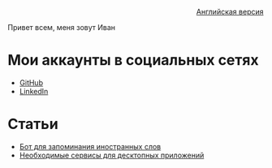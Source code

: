 <p align="right" width="100%"><a href="https://sploid.github.io/">Английская версия</a></p>

Привет всем, меня зовут Иван

# Мои аккаунты в социальных сетях

- [GitHub](https://github.com/sploid)
- [LinkedIn](https://www.linkedin.com/in/ivankrivenkov)

# Статьи

- [Бот для запоминания иностранных слов](https://sploid.github.io/ru/bot/)
- [Необходимые сервисы для десктопных приложений](https://sploid.github.io/ru/desktop_services/)
